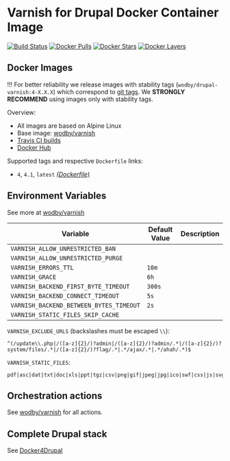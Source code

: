 # Varnish for Drupal Docker Container Image

[![Build Status](https://travis-ci.org/wodby/drupal-varnish.svg?branch=master)](https://travis-ci.org/wodby/drupal-varnish)
[![Docker Pulls](https://img.shields.io/docker/pulls/wodby/drupal-varnish.svg)](https://hub.docker.com/r/wodby/drupal-varnish)
[![Docker Stars](https://img.shields.io/docker/stars/wodby/drupal-varnish.svg)](https://hub.docker.com/r/wodby/drupal-varnish)
[![Docker Layers](https://images.microbadger.com/badges/image/wodby/drupal-varnish.svg)](https://microbadger.com/images/wodby/drupal-varnish)

## Docker Images

!!! For better reliability we release images with stability tags (`wodby/drupal-varnish:4-X.X.X`) which correspond to [git tags](https://github.com/wodby/drupal-varnish/releases). We **STRONGLY RECOMMEND** using images only with stability tags. 

Overview:

* All images are based on Alpine Linux
* Base image: [wodby/varnish](https://github.com/wodby/varnish)
* [Travis CI builds](https://travis-ci.org/wodby/drupal-varnish) 
* [Docker Hub](https://hub.docker.com/r/wodby/drupal-varnish)

Supported tags and respective `Dockerfile` links:

* `4`, `4.1`, `latest` [_(Dockerfile)_](https://github.com/wodby/drupal-varnish/tree/master/4/Dockerfile)

## Environment Variables

See more at [wodby/varnish](https://github.com/wodby/varnish)

| Variable                                | Default Value | Description |
| --------------------------------------- | ------------- | ----------- |
| `VARNISH_ALLOW_UNRESTRICTED_BAN`        |               |             |
| `VARNISH_ALLOW_UNRESTRICTED_PURGE`      |               |             |
| `VARNISH_ERRORS_TTL`                    | `10m`         |             |
| `VARNISH_GRACE`                         | `6h`          |             |
| `VARNISH_BACKEND_FIRST_BYTE_TIMEOUT`    | `300s`        |             |
| `VARNISH_BACKEND_CONNECT_TIMEOUT`       | `5s`          |             |
| `VARNISH_BACKEND_BETWEEN_BYTES_TIMEOUT` | `2s`          |             |
| `VARNISH_STATIC_FILES_SKIP_CACHE`       |               |             |

`VARNISH_EXCLUDE_URLS` (backslashes must be escaped `\\`):

```
^(/update\\.php|/([a-z]{2}/)?admin|/([a-z]{2}/)?admin/.*|/([a-z]{2}/)?system/files/.*|/([a-z]{2}/)?flag/.*|.*/ajax/.*|.*/ahah/.*)$
```

`VARNISH_STATIC_FILES`:

```
pdf|asc|dat|txt|doc|xls|ppt|tgz|csv|png|gif|jpeg|jpg|ico|swf|css|js|svg
```

## Orchestration actions

See [wodby/varnish](https://github.com/wodby/varnish) for all actions.

## Complete Drupal stack

See [Docker4Drupal](https://github.com/wodby/docker4drupal)
